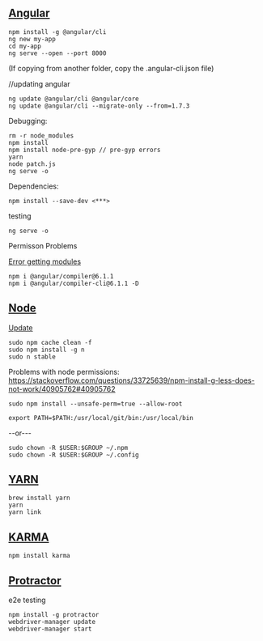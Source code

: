 ## [Angular](https://github.com/angular/angular-cli)

```
npm install -g @angular/cli
ng new my-app
cd my-app
ng serve --open --port 8000
```

(If copying from another folder, copy the .angular-cli.json file)

//updating angular
```
ng update @angular/cli @angular/core
ng update @angular/cli --migrate-only --from=1.7.3
```

Debugging:
```
rm -r node_modules
npm install
npm install node-pre-gyp // pre-gyp errors
yarn
node patch.js
ng serve -o
```

Dependencies:
```
npm install --save-dev <***>
```

testing
```
ng serve -o
```

Permisson Problems


[Error getting modules](https://github.com/angular/angular-cli/issues/11969)
```
npm i @angular/compiler@6.1.1
npm i @angular/compiler-cli@6.1.1 -D
```


## [Node]()

[Update](https://www.hostingadvice.com/how-to/update-node-js-latest-version/)
```
sudo npm cache clean -f
sudo npm install -g n
sudo n stable
```

Problems with node permissions:
https://stackoverflow.com/questions/33725639/npm-install-g-less-does-not-work/40905762#40905762

```
sudo npm install --unsafe-perm=true --allow-root
```

```
export PATH=$PATH:/usr/local/git/bin:/usr/local/bin
```

--or---
```
sudo chown -R $USER:$GROUP ~/.npm
sudo chown -R $USER:$GROUP ~/.config
```

## [YARN](https://yarnpkg.com/en/docs/install#mac-stable)
```
brew install yarn
yarn
yarn link
```


## [KARMA](https://github.com/karma-runner/karma)

```
npm install karma
```

## [Protractor](https://github.com/angular/protractor)
e2e testing

```
npm install -g protractor
webdriver-manager update
webdriver-manager start
```
